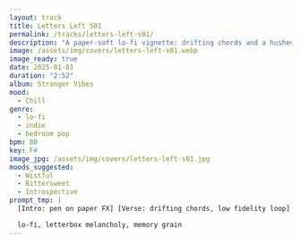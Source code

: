 ```yaml
---
layout: track
title: Letters Left S01
permalink: /tracks/letters-left-s01/
description: "A paper-soft lo-fi vignette: drifting chords and a hushed drum loop sit beneath pen-on-paper textures, with a bittersweet synth wash cresting before a final echo. Letterbox melancholy dusted in memory grain."
image: /assets/img/covers/letters-left-s01.webp
image_ready: true
date: 2025-01-01
duration: "2:52"
album: Stranger Vibes
mood:
  - Chill
genre:
  - lo-fi
  - indie
  - bedroom pop
bpm: 80
key: F#
image_jpg: /assets/img/covers/letters-left-s01.jpg
moods_suggested:
  - Wistful
  - Bittersweet
  - Introspective
prompt_tmp: |
  [Intro: pen on paper FX] [Verse: drifting chords, low fidelity loop] [Bridge: bittersweet synth overlay] [Outro: final echo]

  lo-fi, letterbox melancholy, memory grain
---
```

